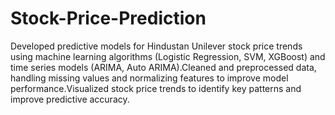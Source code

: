 # Stock-Price-Prediction
Developed predictive models for Hindustan Unilever stock price trends using machine learning algorithms (Logistic Regression, SVM, XGBoost) and time series models (ARIMA, Auto ARIMA).Cleaned and preprocessed data, handling missing values and normalizing features to improve model performance.Visualized stock price trends to identify key patterns and improve predictive accuracy.
